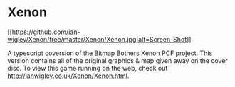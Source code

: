 # Xenon

[[https://github.com/ian-wigley/Xenon/tree/master/Xenon/Xenon.jpg|alt=Screen-Shot]]

A typescript coversion of the Bitmap Bothers Xenon PCF project.
This version contains all of the original graphics & map given away on the cover disc.
To view this game running on the web, check out http://ianwigley.co.uk/Xenon/Xenon.html.
